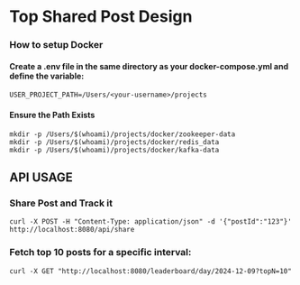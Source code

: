 # Top Shared Post Design

### How to setup Docker
#### Create a .env file in the same directory as your docker-compose.yml and define the variable:
```
USER_PROJECT_PATH=/Users/<your-username>/projects
```
#### Ensure the Path Exists
```
mkdir -p /Users/$(whoami)/projects/docker/zookeeper-data
mkdir -p /Users/$(whoami)/projects/docker/redis_data
mkdir -p /Users/$(whoami)/projects/docker/kafka-data
```

## API USAGE
### Share Post and Track it
```
curl -X POST -H "Content-Type: application/json" -d '{"postId":"123"}' http://localhost:8080/api/share
```
### Fetch top 10 posts for a specific interval:
```
curl -X GET "http://localhost:8080/leaderboard/day/2024-12-09?topN=10"
```